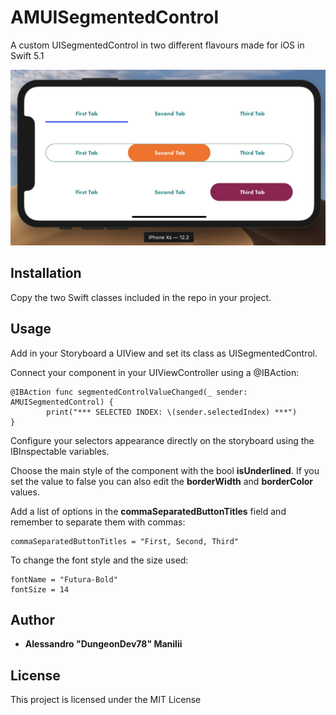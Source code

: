 # AMUISegmentedControl

A custom UISegmentedControl in two different flavours made for iOS in Swift 5.1

![Image description](https://github.com/DungeonDev78/AMUISegmentedControl/blob/master/img001.jpg)

## Installation

Copy the two Swift classes included in the repo in your project.


## Usage

Add in your Storyboard a UIView and set its class as UISegmentedControl.


Connect your component in your UIViewController using a @IBAction:
```
@IBAction func segmentedControlValueChanged(_ sender: AMUISegmentedControl) {
        print("*** SELECTED INDEX: \(sender.selectedIndex) ***")
}
```

Configure your selectors appearance directly on the storyboard using the IBInspectable variables.


Choose the main style of the component with the bool **isUnderlined**. If you set the value to false you can also edit the **borderWidth** and **borderColor** values.

Add a list of options in the **commaSeparatedButtonTitles** field and remember to separate them with commas:

```
commaSeparatedButtonTitles = "First, Second, Third"
```

To change the font style and the size used:
```
fontName = "Futura-Bold"
fontSize = 14
```

## Author

* **Alessandro "DungeonDev78" Manilii**

## License

This project is licensed under the MIT License

